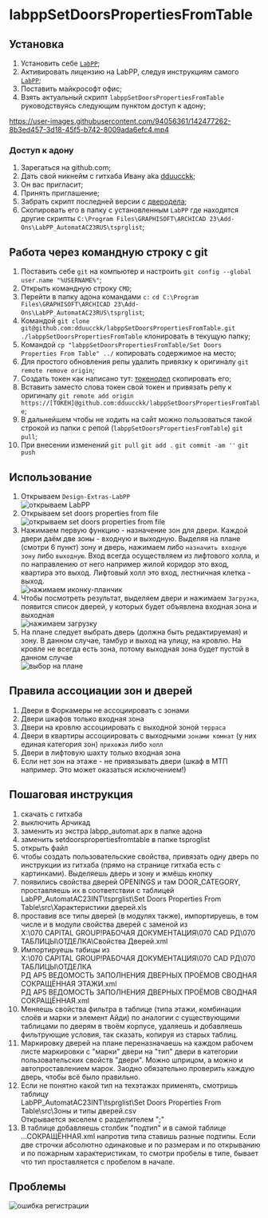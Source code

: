# labppSetDoorsPropertiesFromTable    

## Установка    

1. Установить себе [`LabPP`](https://www.labpp.ru/labpp-automat-ru);    
2. Активировать лицензию на LabPP, следуя инструкциям самого [`LabPP`](https://www.labpp.ru/labppregru);    
3. Поставить майкрософт офис;    
4. Взять актуальный скрипт `labppSetDoorsPropertiesFromTable` руководствуясь следующим пунктом доступ к адону;   

https://user-images.githubusercontent.com/94056361/142477262-8b3ed457-3d18-45f5-b742-8009ada6efc4.mp4



### Доступ к адону    

1. Зарегаться на github.com;    
2. Дать свой никнейм с гитхаба Ивану aka [dduucckk](https://github.com/dduucckk);    
3. Он вас пригласит;    
4. Принять приглашение;    
5. Забрать скрипт последней версии с [дверодела](https://github.com/dduucckk/labppSetDoorsPropertiesFromTable);    
6. Скопировать его в папку с установленным `LabPP` где находятся другие скрипты `C:\Program Files\GRAPHISOFT\ARCHICAD 23\Add-Ons\LabPP_AutomatAC23RUS\tsprglist`;    

## Работа через командную строку с git    

1. Поставить себе `git` на компьютер и настроить `git config --global user.name "%USERNAME%"`;    
2. Открыть командную строку `CMD`;    
3. Перейти в папку адона командами `c:`  `cd C:\Program Files\GRAPHISOFT\ARCHICAD 23\Add-Ons\LabPP_AutomatAC23RUS\tsprglist`;    
4. Командой `git clone git@github.com:dduucckk/labppSetDoorsPropertiesFromTable.git ./labppSetDoorsPropertiesFromTable` клонировать в текущую папку;    
5. Командой `cp "labppSetDoorsPropertiesFromTable/Set Doors Properties From Table" ../` копировать содержимое на место;    
6. Для простого обновления репы удалить привязку к оригиналу `git remote remove origin`;    
7. Создать токен как написано тут: [токенодел](https://docs.github.com/en/authentication/keeping-your-account-and-data-secure/creating-a-personal-access-token) скопировать его;     
8. Вставить заместо слова токен свой токен и привязать репу к оригиналу `git remote add origin https://[ТОКЕН]@github.com:dduucckk/labppSetDoorsPropertiesFromTable`;    
9. В дальнейшем чтобы не ходить на сайт можно пользоваться такой строкой из папки с репой (`labppSetDoorsPropertiesFromTable`) `git pull`;    
10. При внесении изменений `git pull` `git add .` `git commit -am ''` `git push`

## Использование    

1.    Открываем `Design-Extras-LabPP`    
![открываем LabPP](images/02.png)    
2.    Открываем set doors properties from file    
![открываем set doors properties from file](images/03.png)    
3.    Нажимаем первую функцию - назначение зон для двери. Каждой двери даём две зоны - входную и выходную. Выделяя на плане (смотри 6 пункт) зону и дверь, нажимаем либо `назначить входную зону` либо `выходную`. Вход всегда осуществляем из лифтового холла, и по направлению от него например жилой коридор это вход, квартира это выход. Лифтовый холл это вход, лестничная клетка - выход.    
![нажимаем иконку-планчик](images/04.png)    
5.    Чтобы посмотреть результат, выделяем двери и нажимаем `Загрузка`, появится список дверей, у которых будет объявлена входная зона и выходная    
![нажимаем загрузку](images/05.png)    
7.    На плане следует выбрать дверь (должна быть редактируемая) и зону. В данном случае, тамбур и выход на улицу, на кровлю. На кровле не всегда есть зона, потому выходная зона будет пустой в данном случае    
![выбор на плане](images/06.png)    

## Правила ассоциации зон и дверей    

1. Двери в Форкамеры не ассоциировать с зонами    
2. Двери шкафов только входная зона    
3. Двери на кровлю ассоциировать с выходной зоной `терраса`    
4. Двери в квартиры ассоциировать с выходными `зонами комнат` (у них единая категория зон) `прихожая` либо `холл`    
5. Двери в лифтовую шахту только входная зона    
6. Если нет зон на этаже - не привязывать двери (шкаф в МТП например. Это может оказаться исключением!)    

## Пошаговая инструкция    

1. скачать с гитхаба    
2. выключить Арчикад    
3. заменить из экстра labpp_automat.apx в папке адона    
4. заменить setdoorspropertiesfromtable в папке tsproglist    
5. открыть файл    
6. чтобы создать пользовательские свойства, привязать одну дверь по инструкции из гитхаба (прямо на странице гитхаба есть с картинками). Выделяешь дверь и зону и жмёшь кнопку    
7. появились свойства дверей OPENINGS и там DOOR_CATEGORY, проставляешь их в соответствии с таблицей LabPP_AutomatAC23INT\tsprglist\Set Doors Properties From Table\src\Характеристики дверей.xls    
8. проставив все типы дверей (в модулях также), импортируешь, в том числе и в модули свойства дверей с заменой из    
X:\070 CAPITAL GROUP\!РАБОЧАЯ ДОКУМЕНТАЦИЯ\070 CAD РД\070 ТАБЛИЦЫ\ОТДЕЛКА\Свойства Дверей.xml    
9. Импортируешь табицы из    
X:\070 CAPITAL GROUP\!РАБОЧАЯ ДОКУМЕНТАЦИЯ\070 CAD РД\070 ТАБЛИЦЫ\ОТДЕЛКА    
РД АР5 ВЕДОМОСТЬ ЗАПОЛНЕНИЯ ДВЕРНЫХ ПРОЁМОВ СВОДНАЯ СОКРАЩЁННАЯ ЭТАЖИ.xml    
РД АР5 ВЕДОМОСТЬ ЗАПОЛНЕНИЯ ДВЕРНЫХ ПРОЁМОВ СВОДНАЯ СОКРАЩЁННАЯ.xml    
10. Меняешь свойства фильтра в таблице (типа этажи, комбинации слоёв и марки и элемент Айди) по аналогии с существующими таблицами по дверям в твоём корпусе, удаляешь и добавляешь фильтрующие условия, так сказать, копируя из старых таблиц.    
11. Маркировку дверей на плане переназначаешь на каждом рабочем листе маркировки с "марки" двери на "тип" двери в категории пользовательских свойств "двери". Можно шприцом, а можно и автопроставлением марок. Заодно обязательно проверить каждую дверь, чтобы всё было правильно.    
12. Если не понятно какой тип на техэтажах применять, смотришь таблицу    
LabPP_AutomatAC23INT\tsprglist\Set Doors Properties From Table\src\Зоны и типы дверей.csv    
Открывается экселем с разделителем ";"    
13. В таблице добавляешь столбик "подтип" и в самой таблице ...СОКРАЩЁННАЯ.xml напротив типа ставишь разные подтипы. Если две строчки абсолютно одинаковые и по размерам и по открыванию и по пожарным характеристикам, то смотри пробелы в типе, бывает что тип проставляется с пробелом в начале.    

## Проблемы    

![ошибка регистрации](images/01.png)    
